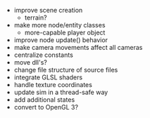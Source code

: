 * improve scene creation
	* terrain?
* make more node/entity classes
	* more-capable player object
* improve node update() behavior
* make camera movements affect all cameras
* centralize constants
* move dll's?
* change file structure of source files
* integrate GLSL shaders
* handle texture coordinates
* update sim in a thread-safe way
* add additional states
* convert to OpenGL 3?